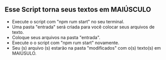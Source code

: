 ## Esse Script torna seus textos em MAIÚSCULO

- Execute o script com "npm rum start" no seu terminal.
- Uma pasta "entrada" será criada para você colocar seus arquivos de texto.
- Coloque seus arquivos na pasta "entrada".
- Execute o o script com "npm rum start" novamente.
- Seu (s) arquivo (s) estarão na pasta "modificados" com o(s) texto(s) em MAIÚSULO.


